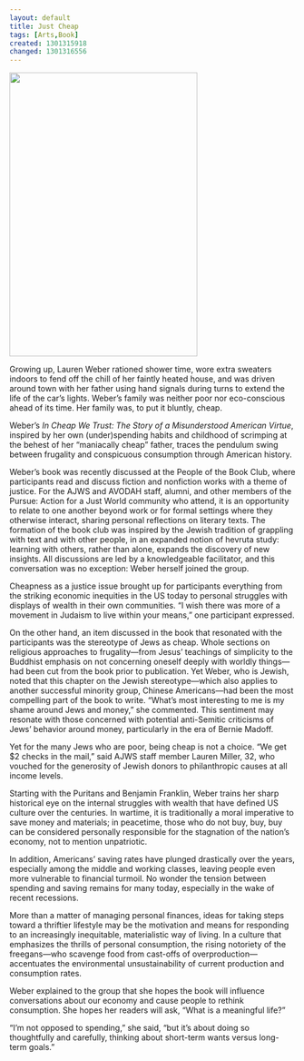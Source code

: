 ```yaml
---
layout: default
title: Just Cheap
tags: [Arts,Book]
created: 1301315918
changed: 1301316556
---
```

<p>
	<img alt="" src="/files/cheap.jpg" style="width: 331px; height: 500px; " /></p>
<p>
	Growing up, Lauren Weber rationed shower time, wore extra sweaters indoors to fend off the chill of her faintly heated house, and was driven around town with her father using hand signals during turns to extend the life of the car&rsquo;s lights. Weber&rsquo;s family was neither poor nor eco-conscious ahead of its time. Her family was, to put it bluntly, cheap.</p>
<p>
	Weber&rsquo;s <em>In Cheap We Trust: The Story of a Misunderstood American Virtue</em>, inspired by her own (under)spending habits and childhood of scrimping at the behest of her &ldquo;maniacally cheap&rdquo; father, traces the pendulum swing between frugality and conspicuous consumption through American history.</p>
<p>
	Weber&rsquo;s book was recently discussed at the People of the Book Club, where participants read and discuss fiction and nonfiction works with a theme of justice. For the AJWS and AVODAH staff, alumni, and other members of the Pursue: Action for a Just World community who attend, it is an opportunity to relate to one another beyond work or for formal settings where they otherwise interact, sharing personal reflections on literary texts. The formation of the book club was inspired by the Jewish tradition of grappling with text and with other people, in an expanded notion of hevruta study: learning with others, rather than alone, expands the discovery of new insights. All discussions are led by a knowledgeable facilitator, and this conversation was no exception: Weber herself joined the group.</p>
<p>
	Cheapness as a justice issue brought up for participants everything from the striking economic inequities in the US today to personal struggles with displays of wealth in their own communities. &ldquo;I wish there was more of a movement in Judaism to live within your means,&rdquo; one participant expressed.</p>
<p>
	On the other hand, an item discussed in the book that resonated with the participants was the stereotype of Jews as cheap. Whole sections on religious approaches to frugality&mdash;from Jesus&rsquo; teachings of simplicity to the Buddhist emphasis on not concerning oneself deeply with worldly things&mdash;had been cut from the book prior to publication. Yet Weber, who is Jewish, noted that this chapter on the Jewish stereotype&mdash;which also applies to another successful minority group, Chinese Americans&mdash;had been the most compelling part of the book to write. &ldquo;What&rsquo;s most interesting to me is my shame around Jews and money,&rdquo; she commented. This sentiment may resonate with those concerned with potential anti-Semitic criticisms of Jews&rsquo; behavior around money, particularly in the era of Bernie Madoff.</p>
<p>
	Yet for the many Jews who are poor, being cheap is not a choice. &ldquo;We get $2 checks in the mail,&rdquo; said AJWS staff member Lauren Miller, 32, who vouched for the generosity of Jewish donors to philanthropic causes at all income levels.</p>
<p>
	Starting with the Puritans and Benjamin Franklin, Weber trains her sharp historical eye on the internal struggles with wealth that have defined US culture over the centuries. In wartime, it is traditionally a moral imperative to save money and materials; in peacetime, those who do not buy, buy, buy can be considered personally responsible for the stagnation of the nation&rsquo;s economy, not to mention unpatriotic.</p>
<p>
	In addition, Americans&rsquo; saving rates have plunged drastically over the years, especially among the middle and working classes, leaving people even more vulnerable to financial turmoil. No wonder the tension between spending and saving remains for many today, especially in the wake of recent recessions.</p>
<p>
	More than a matter of managing personal finances, ideas for taking steps toward a thriftier lifestyle may be the motivation and means for responding to an increasingly inequitable, materialistic way of living. In a culture that emphasizes the thrills of personal consumption, the rising notoriety of the freegans&mdash;who scavenge food from cast-offs of overproduction&mdash;accentuates the environmental unsustainability of current production and consumption rates.</p>
<p>
	Weber explained to the group that she hopes the book will influence conversations about our economy and cause people to rethink consumption. She hopes her readers will ask, &ldquo;What is a meaningful life?&rdquo;</p>
<p>
	&ldquo;I&rsquo;m not opposed to spending,&rdquo; she said, &ldquo;but it&rsquo;s about doing so thoughtfully and carefully, thinking about short-term wants versus long-term goals.&rdquo;</p>
<p>
	&nbsp;</p>
